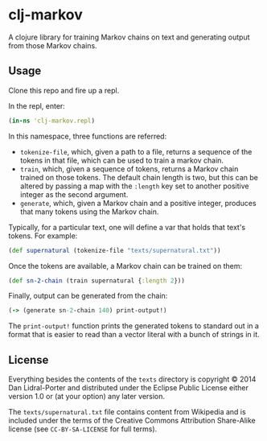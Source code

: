 # clj-markov

A clojure library for training Markov chains on text and generating output from those Markov chains.

## Usage

Clone this repo and fire up a repl.

In the repl, enter:
```clj
(in-ns 'clj-markov.repl)
```

In this namespace, three functions are referred:

  * `tokenize-file`, which, given a path to a file, returns a sequence of the tokens in that file, which can be used to train a markov chain.
  * `train`, which, given a sequence of tokens, returns a Markov chain trained on those tokens.
    The default chain length is two, but this can be altered by passing a map with the `:length` key set to another positive integer as the second argument.
  * `generate`, which, given a Markov chain and a positive integer, produces that many tokens using the Markov chain.

Typically, for a particular text, one will define a var that holds that text's tokens.
For example:

```clj
(def supernatural (tokenize-file "texts/supernatural.txt"))
```

Once the tokens are available, a Markov chain can be trained on them:

```clj
(def sn-2-chain (train supernatural {:length 2}))
```

Finally, output can be generated from the chain:

```clj
(-> (generate sn-2-chain 140) print-output!)
```

The `print-output!` function prints the generated tokens to standard out in a format that is easier to read than a vector literal with a bunch of strings in it.

## License

Everything besides the contents of the `texts` directory is copyright © 2014 Dan Lidral-Porter and distributed under the Eclipse Public License either version 1.0 or (at your option) any later version.

The `texts/supernatural.txt` file contains content from Wikipedia and is included under the terms of the Creative Commons Attribution Share-Alike license (see `CC-BY-SA-LICENSE` for full terms).
